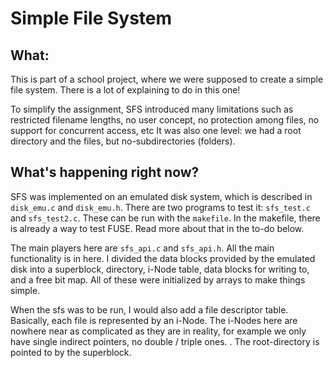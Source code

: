 # Simple File System

## What:
This is part of a school project, where we were supposed to create a simple file system. There is a lot of explaining to do in
this one!

To simplify the assignment, SFS introduced many limitations such as restricted filename lengths, no user concept, no protection among files, no support for concurrent access, etc
It was also one level: we had a root directory and the files, but no-subdirectories (folders).

## What's happening right now?

SFS was implemented on an emulated disk system, which is described in `disk_emu.c` and `disk_emu.h`.
There are two programs to test it: `sfs_test.c` and `sfs_test2.c`.
These can be run with the `makefile`.
In the makefile, there is already a way to test FUSE. Read more about that in the to-do below.

The main players here are `sfs_api.c` and `sfs_api.h`. All the main functionality is in here. 
I divided the data blocks provided by the emulated disk into a superblock, directory, i-Node table, data blocks for writing to, and a free bit map. 
All of these were initialized by arrays to make things simple.

When the sfs was to be run, I would also add a file descriptor table. Basically, each file is represented by an i-Node. The i-Nodes here are 
nowhere near as complicated as they are in reality, for example we only have
single indirect pointers, no double / triple ones. . The root-directory is pointed to by the superblock. 

